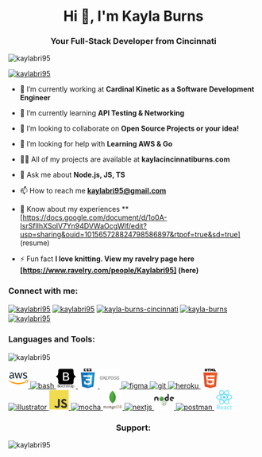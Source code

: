 <h1 align="center">Hi 👋, I'm Kayla Burns</h1>
<h3 align="center">Your Full-Stack Developer from Cincinnati</h3>

<p align="left"> <img src="https://komarev.com/ghpvc/?username=kaylabri95&label=Profile%20views&color=0e75b6&style=flat" alt="kaylabri95" /> </p>

<p align="left"> <a href="https://twitter.com/kaylabri95" target="blank"><img src="https://img.shields.io/twitter/follow/kaylabri95?logo=twitter&style=for-the-badge" alt="kaylabri95" /></a> </p>

- 🔭 I’m currently working at **Cardinal Kinetic as a Software Development Engineer**

- 🌱 I’m currently learning **API Testing & Networking**

- 👯 I’m looking to collaborate on **Open Source Projects or your idea!**

- 🤝 I’m looking for help with **Learning AWS & Go**

- 👨‍💻 All of my projects are available at **kaylacincinnatiburns.com**

- 💬 Ask me about **Node.js, JS, TS**

- 📫 How to reach me **kaylabri95@gmail.com**

- 📄 Know about my experiences **[https://docs.google.com/document/d/1o0A-IsrSflIhXSolV7Yn94DVWaOcgWlf/edit?usp=sharing&ouid=101565728824798586897&rtpof=true&sd=true] (resume)

- ⚡ Fun fact **I love knitting. View my ravelry page here [https://www.ravelry.com/people/Kaylabri95] (here)**

<h3 align="left">Connect with me:</h3>
<p align="left">
<a href="https://codepen.io/kaylabri95" target="blank"><img align="center" src="https://raw.githubusercontent.com/rahuldkjain/github-profile-readme-generator/master/src/images/icons/Social/codepen.svg" alt="kaylabri95" height="30" width="40" /></a>
<a href="https://twitter.com/kaylabri95" target="blank"><img align="center" src="https://raw.githubusercontent.com/rahuldkjain/github-profile-readme-generator/master/src/images/icons/Social/twitter.svg" alt="kaylabri95" height="30" width="40" /></a>
<a href="https://linkedin.com/in/kayla-burns-cincinnati" target="blank"><img align="center" src="https://raw.githubusercontent.com/rahuldkjain/github-profile-readme-generator/master/src/images/icons/Social/linked-in-alt.svg" alt="kayla-burns-cincinnati" height="30" width="40" /></a>
<a href="https://stackoverflow.com/users/kayla-burns" target="blank"><img align="center" src="https://raw.githubusercontent.com/rahuldkjain/github-profile-readme-generator/master/src/images/icons/Social/stack-overflow.svg" alt="kayla-burns" height="30" width="40" /></a>
<a href="https://www.leetcode.com/kaylabri95" target="blank"><img align="center" src="https://raw.githubusercontent.com/rahuldkjain/github-profile-readme-generator/master/src/images/icons/Social/leet-code.svg" alt="kaylabri95" height="30" width="40" /></a>
</p>

<h3 align="left">Languages and Tools:</h3>

<p><img align="center" src="https://github-readme-streak-stats.herokuapp.com/?user=kaylabri95&" alt="kaylabri95" /></p>
<p align="left"> <a href="https://aws.amazon.com" target="_blank" rel="noreferrer"> <img src="https://raw.githubusercontent.com/devicons/devicon/master/icons/amazonwebservices/amazonwebservices-original-wordmark.svg" alt="aws" width="40" height="40"/> </a> <a href="https://www.gnu.org/software/bash/" target="_blank" rel="noreferrer"> <img src="https://www.vectorlogo.zone/logos/gnu_bash/gnu_bash-icon.svg" alt="bash" width="40" height="40"/> </a> <a href="https://getbootstrap.com" target="_blank" rel="noreferrer"> <img src="https://raw.githubusercontent.com/devicons/devicon/master/icons/bootstrap/bootstrap-plain-wordmark.svg" alt="bootstrap" width="40" height="40"/> </a> <a href="https://www.w3schools.com/css/" target="_blank" rel="noreferrer"> <img src="https://raw.githubusercontent.com/devicons/devicon/master/icons/css3/css3-original-wordmark.svg" alt="css3" width="40" height="40"/> </a> <a href="https://expressjs.com" target="_blank" rel="noreferrer"> <img src="https://raw.githubusercontent.com/devicons/devicon/master/icons/express/express-original-wordmark.svg" alt="express" width="40" height="40"/> </a> <a href="https://www.figma.com/" target="_blank" rel="noreferrer"> <img src="https://www.vectorlogo.zone/logos/figma/figma-icon.svg" alt="figma" width="40" height="40"/> </a> <a href="https://git-scm.com/" target="_blank" rel="noreferrer"> <img src="https://www.vectorlogo.zone/logos/git-scm/git-scm-icon.svg" alt="git" width="40" height="40"/> </a> <a href="https://heroku.com" target="_blank" rel="noreferrer"> <img src="https://www.vectorlogo.zone/logos/heroku/heroku-icon.svg" alt="heroku" width="40" height="40"/> </a> <a href="https://www.w3.org/html/" target="_blank" rel="noreferrer"> <img src="https://raw.githubusercontent.com/devicons/devicon/master/icons/html5/html5-original-wordmark.svg" alt="html5" width="40" height="40"/> </a> <a href="https://www.adobe.com/in/products/illustrator.html" target="_blank" rel="noreferrer"> <img src="https://www.vectorlogo.zone/logos/adobe_illustrator/adobe_illustrator-icon.svg" alt="illustrator" width="40" height="40"/> </a> <a href="https://developer.mozilla.org/en-US/docs/Web/JavaScript" target="_blank" rel="noreferrer"> <img src="https://raw.githubusercontent.com/devicons/devicon/master/icons/javascript/javascript-original.svg" alt="javascript" width="40" height="40"/> </a> <a href="https://mochajs.org" target="_blank" rel="noreferrer"> <img src="https://www.vectorlogo.zone/logos/mochajs/mochajs-icon.svg" alt="mocha" width="40" height="40"/> </a> <a href="https://www.mongodb.com/" target="_blank" rel="noreferrer"> <img src="https://raw.githubusercontent.com/devicons/devicon/master/icons/mongodb/mongodb-original-wordmark.svg" alt="mongodb" width="40" height="40"/> </a> <a href="https://nextjs.org/" target="_blank" rel="noreferrer"> <img src="https://cdn.worldvectorlogo.com/logos/nextjs-2.svg" alt="nextjs" width="40" height="40"/> </a> <a href="https://nodejs.org" target="_blank" rel="noreferrer"> <img src="https://raw.githubusercontent.com/devicons/devicon/master/icons/nodejs/nodejs-original-wordmark.svg" alt="nodejs" width="40" height="40"/> </a> <a href="https://postman.com" target="_blank" rel="noreferrer"> <img src="https://www.vectorlogo.zone/logos/getpostman/getpostman-icon.svg" alt="postman" width="40" height="40"/> </a> <a href="https://reactjs.org/" target="_blank" rel="noreferrer"> <img src="https://raw.githubusercontent.com/devicons/devicon/master/icons/react/react-original-wordmark.svg" alt="react" width="40" height="40"/> </a> </p>

<h3 align="center">Support:</h3>
<p><a href="https://www.buymeacoffee.com/kaylabri95"> <img align="left" src="https://cdn.buymeacoffee.com/buttons/v2/default-yellow.png" height="50" width="210" alt="kaylabri95" /></a></p><br><br>
